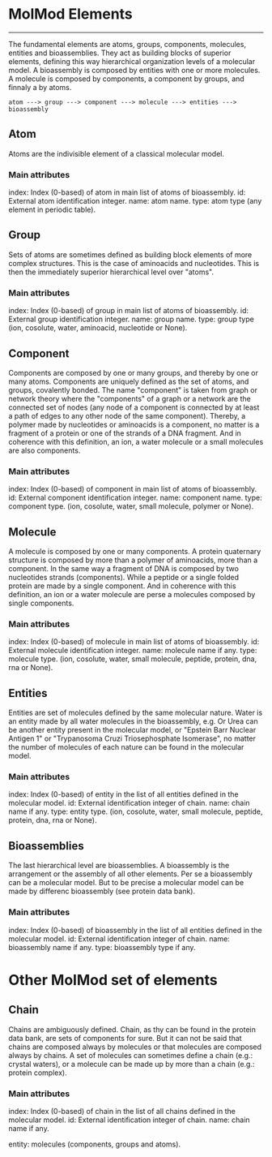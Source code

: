 # MolMod Elements
-----------------

The fundamental elements are atoms, groups, components, molecules, entities and bioassemblies. They act as
building blocks of superior elements, defining this way hierarchical organization levels of a
molecular model. A bioassembly is composed by entities with one or more molecules. A molecule is composed by
components, a component by groups, and finnaly a by atoms.

```
atom ---> group ---> component ---> molecule ---> entities ---> bioassembly
```

## Atom

Atoms are the indivisible element of a classical molecular model.

### Main attributes

index: Index (0-based) of atom in main list of atoms of bioassembly.
id: External atom identification integer.
name: atom name.
type: atom type (any element in periodic table).

## Group

Sets of atoms are sometimes defined as building block elements of more complex structures. This is
the case of aminoacids and nucleotides. This is then the immediately superior hierarchical level
over "atoms".

### Main attributes

index: Index (0-based) of group in main list of atoms of bioassembly.
id: External group identification integer.
name: group name.
type: group type (ion, cosolute, water, aminoacid, nucleotide or None).

## Component

Components are composed by one or many groups, and thereby by one or many atoms.
Components are uniquely defined as the set of atoms, and groups, covalently bonded.
The name "component" is taken from graph or network theory where the "components" of a graph or a
network are the connected set of nodes (any node of a component is connected by at least a path of edges to any
other node of the same component). 
Thereby, a polymer made by nucleotides or aminoacids is a component, no matter is a fragment of a protein or one of the strands of a DNA fragment. And in coherence with this definition, an ion, a water molecule or a small molecules are also components.

### Main attributes

index: Index (0-based) of component in main list of atoms of bioassembly.
id: External component identification integer.
name: component name.
type: component type. (ion, cosolute, water, small molecule, polymer or None).

## Molecule

A molecule is composed by one or many components. A protein quaternary structure is composed by more than a polymer of
aminoacids, more than a component. In the same way a fragment of DNA is composed by two nucleotides
strands (components). While a peptide or a single folded protein are made by a single component.
And in coherence with this definition, an ion or a water molecule are perse a molecules composed by
single components.

### Main attributes

index: Index (0-based) of molecule in main list of atoms of bioassembly.
id: External molecule identification integer.
name: molecule name if any.
type: molecule type. (ion, cosolute, water, small molecule, peptide, protein, dna, rna or None).

## Entities

Entities are set of molecules defined by the same molecular nature. Water is an entity made by all
water molecules in the bioassembly, e.g. Or Urea can be another entity present in the molecular
model, or "Epstein Barr Nuclear Antigen 1" or "Trypanosoma Cruzi Triosephosphate Isomerase", no
matter the number of molecules of each nature can be found in the molecular model.

### Main attributes

index: Index (0-based) of entity in the list of all entities defined in the molecular model.
id: External identification integer of chain.
name: chain name if any.
type: entity type. (ion, cosolute, water, small molecule, peptide, protein, dna, rna or None).

## Bioassemblies

The last hierarchical level are bioassemblies. A bioassembly is the arrangement or the assembly of
all other elements. Per se a bioassembly can be a molecular model. But to be precise a molecular
model can be made by differenc bioassembly (see protein data bank).

### Main attributes

index: Index (0-based) of bioassembly in the list of all entities defined in the molecular model.
id: External identification integer of chain.
name: bioassembly name if any.
type: bioassembly type if any.

# Other MolMod set of elements

## Chain

Chains are ambiguously defined. Chain, as thy can be found in the protein data bank, are sets of components for sure. But it can not be
said that chains are composed always by molecules or that molecules are composed always by chains.
A set of molecules can sometimes define a chain (e.g.: crystal waters), or a molecule can be made up by more than a chain (e.g.: protein complex).

### Main attributes

index: Index (0-based) of chain in the list of all chains defined in the molecular model.
id: External identification integer of chain.
name: chain name if any.

entity: molecules (components, groups and atoms).

